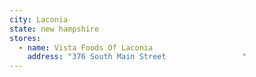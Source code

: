 ```yaml
---
city: Laconia
state: new hampshire
stores:
  - name: Vista Foods Of Laconia
    address: "376 South Main Street                 "
---
```

